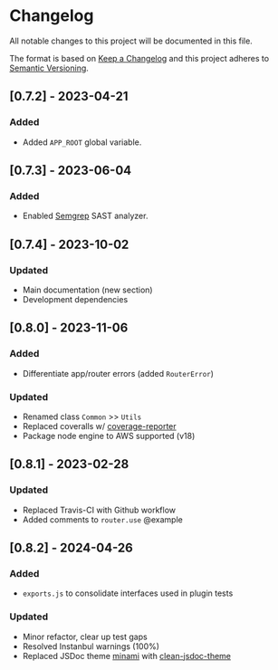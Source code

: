 # Changelog

All notable changes to this project will be documented in this file.

The format is based on [Keep a Changelog](https://keepachangelog.com/en/1.0.0) and this project adheres to [Semantic Versioning](https://semver.org/spec/v2.0.0.html).

## [0.7.2] - 2023-04-21

### Added

- Added `APP_ROOT` global variable.

## [0.7.3] - 2023-06-04

### Added

- Enabled [Semgrep](https://semgrep.dev) SAST analyzer.

## [0.7.4] - 2023-10-02

### Updated

- Main documentation (new section)
- Development dependencies

## [0.8.0] - 2023-11-06

### Added

- Differentiate app/router errors (added `RouterError`)

### Updated

- Renamed class `Common` >> `Utils`
- Replaced coveralls w/ [coverage-reporter](https://github.com/coverallsapp/coverage-reporter)
- Package node engine to AWS supported (v18)

## [0.8.1] - 2023-02-28

### Updated

- Replaced Travis-CI with Github workflow
- Added comments to `router.use` @example

## [0.8.2] - 2024-04-26

### Added

- `exports.js` to consolidate interfaces used in plugin tests

### Updated

- Minor refactor, clear up test gaps
- Resolved Instanbul warnings (100%)
- Replaced JSDoc theme [minami](https://github.com/Nijikokun/minami) with [clean-jsdoc-theme](https://github.com/ankitskvmdam/clean-jsdoc-theme)
